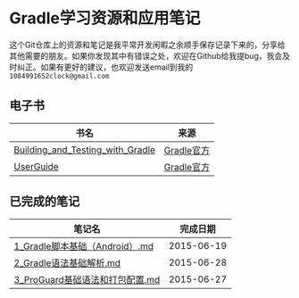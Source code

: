 # Gradle学习资源和应用笔记

这个Git仓库上的资源和笔记是我平常开发闲暇之余顺手保存记录下来的，分享给其他需要的朋友。如果你发现其中有错误之处，欢迎在Github给我提bug，我会及时纠正。如果有更好的建议，也欢迎发送email到我的`1084991652clock@gmail.com`


## 电子书

|	书名	|	来源	|
|----------|-------------|
|	[Building_and_Testing_with_Gradle](电子书/Building_and_Testing_with_Gradle.pdf)	|	[Gradle官方](https://gradle.org/)	|
|	[UserGuide](电子书/userguide.pdf)	|	[Gradle官方](https://gradle.org/)	|


## 已完成的笔记

|	笔记名	|	完成日期	|
|----------|-------------|
|	[1_Gradle脚本基础（Android）.md](1_Gradle脚本基础（Android）.md)	|	2015-06-19	|
|	[2_Gradle语法基础解析.md](2_Gradle语法基础解析.md)	|	2015-06-28	|
|	[3_ProGuard基础语法和打包配置.md](3_ProGuard基础语法和打包配置.md)	|	2015-06-27	|